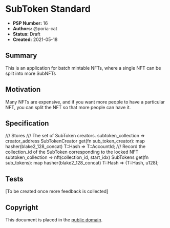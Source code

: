 # SubToken Standard

- **PSP Number:** 16
- **Authors:** @poria-cat
- **Status:** Draft
- **Created:** 2021-05-18

## Summary

This is an application for batch mintable NFTs, where a single NFT can be split into more SubNFTs

## Motivation

Many NFTs are expensive, and if you want more people to have a particular NFT, you can split the NFT so that more people can have it. 

## Specification

/// Stores
/// The set of SubToken creators. subtoken_collection => creator_address
SubTokenCreator get(fn sub_token_creator): map hasher(blake2_128_concat) T::Hash => T::AccountId;
/// Record the collection_id of the SubToken corresponding to the locked NFT subtoken_collection => nft(collection_id, start_idx) 
SubTokens get(fn sub_tokens): map hasher(blake2_128_concat) T::Hash => (T::Hash, u128);

## Tests

[To be created once more feedback is collected]

## Copyright

This document is placed in the
[public domain](https://creativecommons.org/publicdomain/zero/1.0/).
